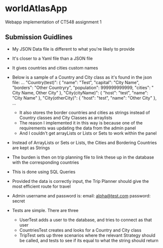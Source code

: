 # worldAtlasApp
Webapp implementation of CT548 assignment 1

## Submission Guidlines
  * My JSON Data file is different to what you're likely to provide
  * It's closer to a Yaml file than a JSON file
  * It gives countries and cities custom names
  * Below is a sample of a Country and City class as it's found in the json file:
  ...
    "Country(test)": {
      "name": "Test",
      "capital": "City Name",
      "borders": "Other Countryry",
      "population": 999999999999,
      "cities": " City Name, Other City"
    },
    "City(cityName)": {
      "host": "test",
      "name": "City Name"
    },
    "City(otherCity)": {
      "host": "test",
      "name": "Other City"
    },
    ...
    * It also stores the border countries and cities as strings instead of Country classes and City Classes as arraylists
    * The reason I implemented it in this way is because one of the requirements was updating the data from the admin panel
    * And I couldn't get arrayLists or Lists or Sets to work within the panel


  * Instead of ArrayLists or Sets or Lists, the Cities and Bordering Countries are kept as Strings
  * The burden is then on trip planning file to link these up in the database with the corresponding countries
  * This is done using SQL Queries
  * Provided the data is correctly input, the Trip Planner should give the most efficient route for travel

  * Admin username and password is:
            email:          alpha@test.com
            password:       secret

  * Tests are simple. There are three
      * UserTest adds a user to the database, and tries to connect as that user
      * CountriesTest creates and looks for a Country and City class
      * TripTest sets up three scenarios where the relevant Strategy should be called, and tests to see if its equal to what the string should return
